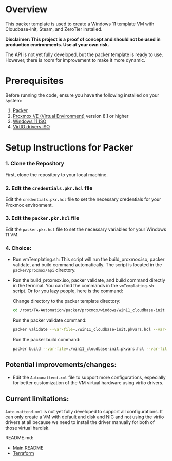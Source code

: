 # Overview

This packer template is used to create a Windows 11 template VM with Cloudbase-Init, Steam, and ZeroTier installed.

**Disclaimer: This project is a proof of concept and should not be used in production environments. Use at your own risk.**

The API is not yet fully developed, but the packer template is ready to use. However, there is room for improvement to make it more dynamic.

# Prerequisites

Before running the code, ensure you have the following installed on your system:

1. [Packer](https://www.packer.io/downloads)
2. [Proxmox VE (Virtual Environment)](https://www.proxmox.com/proxmox-ve) version 8.1 or higher
3. [Windows 11 ISO](https://www.microsoft.com/en-us/software-download/windows11)
4. [VirtIO drivers ISO](https://fedorapeople.org/groups/virt/virtio-win/direct-downloads/stable-virtio/virtio-win.iso)

# Setup Instructions for Packer

### 1. Clone the Repository

   First, clone the repository to your local machine.

### 2. Edit the `credentials.pkr.hcl` file

   Edit the `credentials.pkr.hcl` file to set the necessary credentials for your Proxmox environment.

### 3. Edit the `packer.pkr.hcl` file

   Edit the `packer.pkr.hcl` file to set the necessary variables for your Windows 11 VM.

### 4. Choice:

   - Run vmTemplating.sh: This script will run the build_proxmox.iso, packer validate, and build command automatically. The script is located in the `packer/proxmox/api` directory.
   - Run the build_proxmox.iso, packer validate, and build command directly in the terminal. You can find the commands in the `vmTemplating.sh` script. Or for you lazy people, here is the command:

     Change directory to the packer template directory:

     ```bash
     cd /root/TA-Automation/packer/proxmox/windows/win11_cloudbase-init
     ```

     Run the packer validate command:

     ```bash
     packer validate --var-file=./win11_cloudbase-init.pkvars.hcl --var-file=../scripts.pkvars.hcl --var-file=../../credentials.pkr.hcl .
     ```

     Run the packer build command:

     ```bash
     packer build --var-file=./win11_cloudbase-init.pkvars.hcl --var-file=../scripts.pkvars.hcl --var-file=../../credentials.pkr.hcl .
     ```

## Potential improvements/changes:

- Edit the `Autounattend.xml` file to support more configurations, especially for better customization of the VM virtual hardware using virtio drivers.

## Current limitations:

`Autounattend.xml` is not yet fully developed to support all configurations. It can only create a VM with default and disk and NIC and not using the virtio drivers at all because we need to install the driver manually for both of those virtual hardisk.


README.md:
- [Main README](../../README.md)
- [Terraform](../../terraform/proxmox/README.md)
